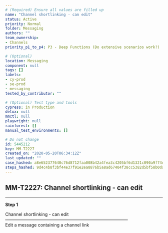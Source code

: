 ```yaml
---
# (Required) Ensure all values are filled up
name: "Channel shortlinking - can edit"
status: Active
priority: Normal
folder: Messaging
authors: ""
team_ownership:
- Channels
priority_p1_to_p4: P3 - Deep Functions (Do extensive scenarios work?)

# (Optional)
location: Messaging
component: null
tags: []
labels:
- cy-prod
- se-prod
- messaging
tested_by_contributor: ""

# (Optional) Test type and tools
cypress: in Production
detox: null
mmctl: null
playwright: null
rainforest: []
manual_test_environments: []

# Do not change
id: 5445212
key: MM-T2227
created_on: "2020-05-20T06:34:12Z"
last_updated: ""
case_hashed: a8e652377640c76d8712faa008b42a4fea3c4205bf6d1321c090a9f74df83ecf5d2606ac0cf2db7a546b413f1399d0b5
steps_hashed: 9d4c4b8f3bf44e37f91e2ea8876b5a8ad67404f38cc5382d5bf58b0dab2b122b992126e828f9914b7d0a1573adf2813d
---
```


<!-- (Auto-generated) Based on frontmatter's "key" and "name" -->

## MM-T2227: Channel shortlinking - can edit

---

**Step 1**

Channel shortlinking - can edit\
————————————————————————————\
Edit a message containing a channel link
